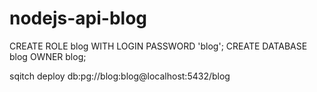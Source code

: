 # nodejs-api-blog


CREATE ROLE blog WITH LOGIN PASSWORD 'blog';
CREATE DATABASE blog OWNER blog;

sqitch deploy db:pg://blog:blog@localhost:5432/blog